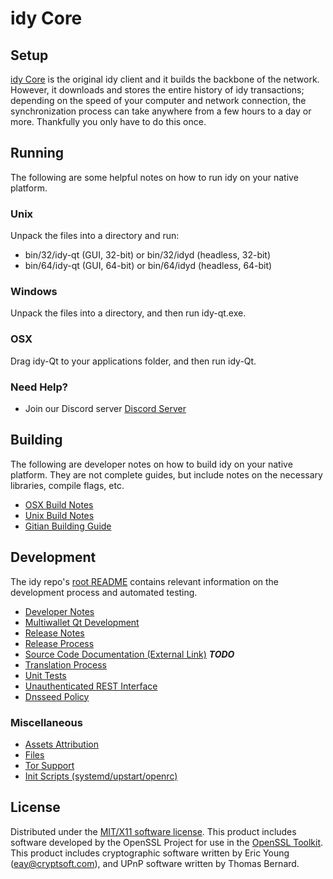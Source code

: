 idy Core
=====================

Setup
---------------------
[idy Core](http://savebitcoin.io) is the original idy client and it builds the backbone of the network. However, it downloads and stores the entire history of idy transactions; depending on the speed of your computer and network connection, the synchronization process can take anywhere from a few hours to a day or more. Thankfully you only have to do this once.

Running
---------------------
The following are some helpful notes on how to run idy on your native platform.

### Unix

Unpack the files into a directory and run:

- bin/32/idy-qt (GUI, 32-bit) or bin/32/idyd (headless, 32-bit)
- bin/64/idy-qt (GUI, 64-bit) or bin/64/idyd (headless, 64-bit)

### Windows

Unpack the files into a directory, and then run idy-qt.exe.

### OSX

Drag idy-Qt to your applications folder, and then run idy-Qt.

### Need Help?

* Join our Discord server [Discord Server](https://discord.savebitcoin.io)

Building
---------------------
The following are developer notes on how to build idy on your native platform. They are not complete guides, but include notes on the necessary libraries, compile flags, etc.

- [OSX Build Notes](build-osx.md)
- [Unix Build Notes](build-unix.md)
- [Gitian Building Guide](gitian-building.md)

Development
---------------------
The idy repo's [root README](https://github.com/idy/idy/blob/master/README.md) contains relevant information on the development process and automated testing.

- [Developer Notes](developer-notes.md)
- [Multiwallet Qt Development](multiwallet-qt.md)
- [Release Notes](release-notes.md)
- [Release Process](release-process.md)
- [Source Code Documentation (External Link)](https://dev.visucore.com/bitcoin/doxygen/) ***TODO***
- [Translation Process](translation_process.md)
- [Unit Tests](unit-tests.md)
- [Unauthenticated REST Interface](REST-interface.md)
- [Dnsseed Policy](dnsseed-policy.md)

### Miscellaneous
- [Assets Attribution](assets-attribution.md)
- [Files](files.md)
- [Tor Support](tor.md)
- [Init Scripts (systemd/upstart/openrc)](init.md)

License
---------------------
Distributed under the [MIT/X11 software license](http://www.opensource.org/licenses/mit-license.php).
This product includes software developed by the OpenSSL Project for use in the [OpenSSL Toolkit](https://www.openssl.org/). This product includes
cryptographic software written by Eric Young ([eay@cryptsoft.com](mailto:eay@cryptsoft.com)), and UPnP software written by Thomas Bernard.

